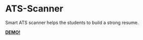 # ATS-Scanner

Smart ATS scanner helps the students to build a strong resume.

**<a href="https://smartatsscanner.streamlit.app/">DEMO!</a>**
